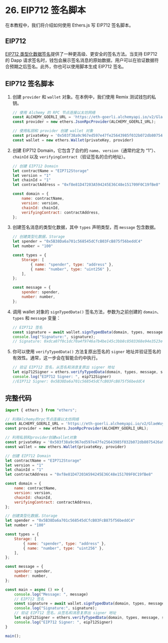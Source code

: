 

#  26. EIP712 签名脚本



在本教程中，我们将介绍如何使用 Ethers.js 写 EIP712 签名脚本。

## EIP712

[EIP712 类型化数据签名](https://eips.ethereum.org/EIPS/eip-712)提供了一种更高级、更安全的签名方法。当支持 EIP712 的 Dapp 请求签名时，钱包会展示签名消息的原始数据，用户可以在验证数据符合预期之后签名。此外，你也可以使用脚本生成 EIP712 签名。

## EIP712 签名脚本

1. 创建 `provider` 和 `wallet` 对象。在本例中，我们使用 Remix 测试钱包的私钥。

    ```js
    // 使用 Alchemy 的 RPC 节点连接以太坊网络
    const ALCHEMY_GOERLI_URL = 'https://eth-goerli.alchemyapi.io/v2/GlaeWuylnNM3uuOo-SAwJxuwTdqHaY5l';
    const provider = new ethers.JsonRpcProvider(ALCHEMY_GOERLI_URL);

    // 使用私钥和 provider 创建 wallet 对象
    const privateKey = '0x503f38a9c967ed597e47fe25643985f032b072db8075426a92110f82df48dfcb'
    const wallet = new ethers.Wallet(privateKey, provider)
    ```

2. 创建 EIP712 Domain，它包含了合约的 `name`、`version`（通常约定为 “1”）、`chainId` 以及 `verifyingContract`（验证签名的合约地址）。

    ```js
    // 创建 EIP712 Domain
    let contractName = "EIP712Storage"
    let version = "1"
    let chainId = "1"
    let contractAddress = "0xf8e81D47203A594245E36C48e151709F0C19fBe8"

    const domain = {
        name: contractName,
        version: version,
        chainId: chainId,
        verifyingContract: contractAddress,
    };
    ```

3. 创建签名消息的类型化数据，其中 `types` 声明类型，而 `message` 包含数据。

    ```js
    // 创建类型化数据，Storage
    let spender = "0x5B38Da6a701c568545dCfcB03FcB875f56beddC4"
    let number = "100"

    const types = {
        Storage: [
            { name: "spender", type: "address" },
            { name: "number", type: "uint256" },
        ],
    };

    const message = {
        spender: spender,
        number: number,
    };
    ```

4. 调用 wallet 对象的 `signTypedData()` 签名方法，参数为之前创建的 `domain`、`types` 和 `message` 变量：

    ```js
    // EIP712 签名
    const signature = await wallet.signTypedData(domain, types, message);
    console.log("Signature:", signature);
    // Signature: 0xdca07f0c1dc70a4f9746a7b4be145c3bb8c8503368e94e3523ea2e8da6eba7b61f260887524f015c82dd77ebd3c8938831c60836f905098bf71b3e6a4a09b7311b
    ```

5. 你可以使用 `verifyTypedData()` 方法复原出签名的 `signer` 地址并验证签名的有效性。通常，这一步会在智能合约中执行。

    ```js
    // 验证 EIP712 签名，从签名和消息复原出 signer 地址
    let eip712Signer = ethers.verifyTypedData(domain, types, message, signature)
    console.log("EIP712 Signer: ", eip712Signer)
    //EIP712 Signer: 0x5B38Da6a701c568545dCfcB03FcB875f56beddC4
    ```

## 完整代码
```js
import { ethers } from "ethers";

// 利用Alchemy的rpc节点连接以太坊网络
const ALCHEMY_GOERLI_URL = 'https://eth-goerli.alchemyapi.io/v2/GlaeWuylnNM3uuOo-SAwJxuwTdqHaY5l';
const provider = new ethers.JsonRpcProvider(ALCHEMY_GOERLI_URL);

// 利用私钥和provider创建wallet对象
const privateKey = '0x503f38a9c967ed597e47fe25643985f032b072db8075426a92110f82df48dfcb'
const wallet = new ethers.Wallet(privateKey, provider)

// 创建 EIP712 Domain
let contractName = "EIP712Storage"
let version = "1"
let chainId = "1"
let contractAddress = "0xf8e81D47203A594245E36C48e151709F0C19fBe8"

const domain = {
    name: contractName,
    version: version,
    chainId: chainId,
    verifyingContract: contractAddress,
};

// 创建类型化数据，Storage
let spender = "0x5B38Da6a701c568545dCfcB03FcB875f56beddC4"
let number = "100"

const types = {
    Storage: [
        { name: "spender", type: "address" },
        { name: "number", type: "uint256" },
    ],
};

const message = {
    spender: spender,
    number: number,
};

const main = async () => {
    console.log("Message: ", message)
    // EIP712 签名
    const signature = await wallet.signTypedData(domain, types, message);
    console.log("Signature:", signature);
    // 验证 EIP712 签名，从签名和消息复原出 signer 地址
    let eip712Signer = ethers.verifyTypedData(domain, types, message, signature)
    console.log("EIP712 Signer: ", eip712Signer)
}

main();
```